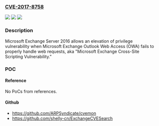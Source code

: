 ### [CVE-2017-8758](https://cve.mitre.org/cgi-bin/cvename.cgi?name=CVE-2017-8758)
![](https://img.shields.io/static/v1?label=Product&message=Microsoft%20Exchange%20Server%202016&color=blue)
![](https://img.shields.io/static/v1?label=Version&message=Microsoft%20Exchange%20Server%202016%20Cumulative%20Update%206%20&color=brightgreen)
![](https://img.shields.io/static/v1?label=Vulnerability&message=Elevation%20of%20Privilege&color=brightgreen)

### Description

Microsoft Exchange Server 2016 allows an elevation of privilege vulnerability when Microsoft Exchange Outlook Web Access (OWA) fails to properly handle web requests, aka "Microsoft Exchange Cross-Site Scripting Vulnerability."

### POC

#### Reference
No PoCs from references.

#### Github
- https://github.com/ARPSyndicate/cvemon
- https://github.com/shelly-cn/ExchangeCVESearch

